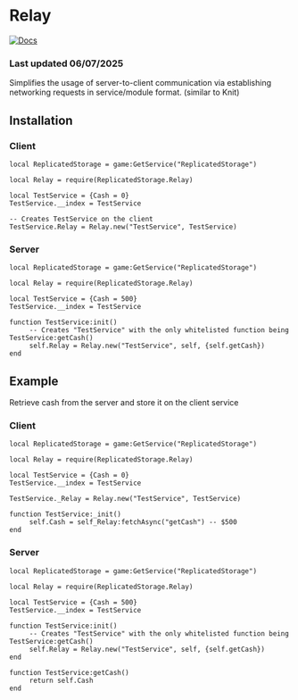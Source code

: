 # Relay
[![Docs](https://img.shields.io/badge/docs-website-green.svg)](https://qxshio.github.io/Relay/)
### Last updated 06/07/2025
Simplifies the usage of server-to-client communication via establishing networking requests in service/module format. (similar to Knit)

## Installation

### Client
```luau
local ReplicatedStorage = game:GetService("ReplicatedStorage")

local Relay = require(ReplicatedStorage.Relay)

local TestService = {Cash = 0}
TestService.__index = TestService

-- Creates TestService on the client
TestService.Relay = Relay.new("TestService", TestService)
```

### Server
```luau
local ReplicatedStorage = game:GetService("ReplicatedStorage")

local Relay = require(ReplicatedStorage.Relay)

local TestService = {Cash = 500}
TestService.__index = TestService

function TestService:init()
     -- Creates "TestService" with the only whitelisted function being TestService:getCash()
     self.Relay = Relay.new("TestService", self, {self.getCash})
end
```

## Example
Retrieve cash from the server and store it on the client service

### Client
```luau
local ReplicatedStorage = game:GetService("ReplicatedStorage")

local Relay = require(ReplicatedStorage.Relay)

local TestService = {Cash = 0}
TestService.__index = TestService

TestService._Relay = Relay.new("TestService", TestService)

function TestService:_init()
     self.Cash = self_Relay:fetchAsync("getCash") -- $500
end
```

### Server
```luau
local ReplicatedStorage = game:GetService("ReplicatedStorage")

local Relay = require(ReplicatedStorage.Relay)

local TestService = {Cash = 500}
TestService.__index = TestService

function TestService:init()
     -- Creates "TestService" with the only whitelisted function being TestService:getCash()
     self.Relay = Relay.new("TestService", self, {self.getCash})
end

function TestService:getCash()
     return self.Cash
end
```
